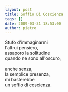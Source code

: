 ```yaml
---
layout: post
title: Soffio Di Coscienza
tags: []
date: 2009-03-31 18:53:00
author: pietro
---
```

Stufo d'immaginarmi<br/>l'altrui pensiero,<br/>assaporo la solitudine<br/>quando ne sono all'oscuro,<br/><br/>anche senza,<br/>la semplice presenza,<br/>mi basterebbe<br/>un soffio di coscienza.
